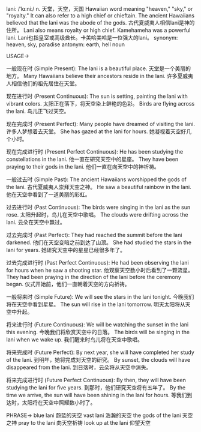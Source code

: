 lani: /ˈlɑːniː/
n.
天堂，天空，天国
Hawaiian word meaning "heaven," "sky," or "royalty."  It can also refer to a high chief or chieftain.
The ancient Hawaiians believed that the lani was the abode of the gods. 古代夏威夷人相信lani是神的住所。
Lani also means royalty or high chief.  Kamehameha was a powerful lani. Lani也指皇室或高级酋长。卡美哈美哈是一位强大的lani。
synonym: heaven, sky, paradise
antonym: earth, hell
noun


USAGE->

一般现在时 (Simple Present):
The lani is a beautiful place. 天堂是一个美丽的地方。
Many Hawaiians believe their ancestors reside in the lani. 许多夏威夷人相信他们的祖先居住在天堂。


现在进行时 (Present Continuous):
The sun is setting, painting the lani with vibrant colors. 太阳正在落下，将天空染上鲜艳的色彩。
Birds are flying across the lani. 鸟儿正飞过天空。


现在完成时 (Present Perfect):
Many people have dreamed of visiting the lani. 许多人梦想着去天堂。
She has gazed at the lani for hours. 她凝视着天空好几个小时。


现在完成进行时 (Present Perfect Continuous):
He has been studying the constellations in the lani. 他一直在研究天空中的星座。
They have been praying to their gods in the lani. 他们一直在向天空中的神祈祷。


一般过去时 (Simple Past):
The ancient Hawaiians worshipped the gods of the lani. 古代夏威夷人崇拜天空之神。
He saw a beautiful rainbow in the lani. 他在天空中看到了一道美丽的彩虹。


过去进行时 (Past Continuous):
The birds were singing in the lani as the sun rose. 太阳升起时，鸟儿在天空中歌唱。
The clouds were drifting across the lani. 云朵在天空中飘过。


过去完成时 (Past Perfect):
They had reached the summit before the lani darkened. 他们在天空变暗之前到达了山顶。
She had studied the stars in the lani for years. 她研究天空中的星星已经很多年了。


过去完成进行时 (Past Perfect Continuous):
He had been observing the lani for hours when he saw a shooting star. 他观察天空数小时后看到了一颗流星。
They had been praying in the direction of the lani before the ceremony began. 仪式开始前，他们一直朝着天空的方向祈祷。


一般将来时 (Simple Future):
We will see the stars in the lani tonight. 今晚我们将在天空中看到星星。
The sun will rise in the lani tomorrow. 明天太阳将从天空中升起。


将来进行时 (Future Continuous):
We will be watching the sunset in the lani this evening. 今晚我们将欣赏天空中的日落。
The birds will be singing in the lani when we wake up. 我们醒来时鸟儿将在天空中歌唱。


将来完成时 (Future Perfect):
By next year, she will have completed her study of the lani. 到明年，她将完成对天空的研究。
By sunset, the clouds will have disappeared from the lani. 到日落时，云朵将从天空中消失。


将来完成进行时 (Future Perfect Continuous):
By then, they will have been studying the lani for five years. 到那时，他们研究天空将有五年了。
By the time we arrive, the sun will have been shining in the lani for hours. 等我们到达时，太阳将在天空中照耀数小时了。



PHRASE->
blue lani  蔚蓝的天空
vast lani 浩瀚的天空
the gods of the lani 天空之神
pray to the lani 向天空祈祷
look up at the lani 仰望天空
